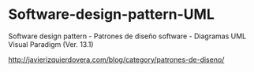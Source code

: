 # Software-design-pattern-UML
Software design pattern - Patrones de diseño software - Diagramas UML Visual Paradigm (Ver. 13.1)

http://javierizquierdovera.com/blog/category/patrones-de-diseno/ 
